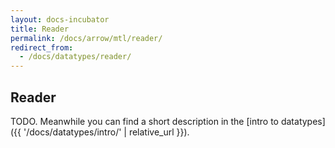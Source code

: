 ```yaml
---
layout: docs-incubator
title: Reader
permalink: /docs/arrow/mtl/reader/
redirect_from:
  - /docs/datatypes/reader/
---
```


## Reader



TODO. Meanwhile you can find a short description in the [intro to datatypes]({{ '/docs/datatypes/intro/' | relative_url }}).
